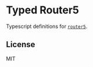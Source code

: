 # Typed Router5

Typescript definitions for [`router5`](https://router5.github.io/).

## License

MIT

